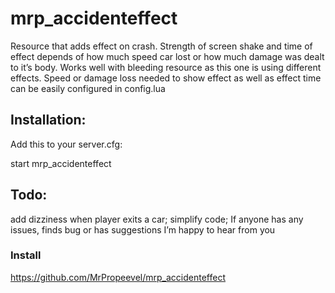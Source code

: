# mrp_accidenteffect


Resource that adds effect on crash. Strength of screen shake and time of effect depends of how much speed car lost or how much damage was dealt to it’s body. Works well with bleeding resource as this one is using different effects. Speed or damage loss needed to show effect as well as effect time can be easily configured in config.lua

## Installation:

Add this to your server.cfg:

start mrp_accidenteffect

## Todo:

add dizziness when player exits a car;
simplify code;
If anyone has any issues, finds bug or has suggestions I’m happy to hear from you


### Install

https://github.com/MrPropeevel/mrp_accidenteffect
